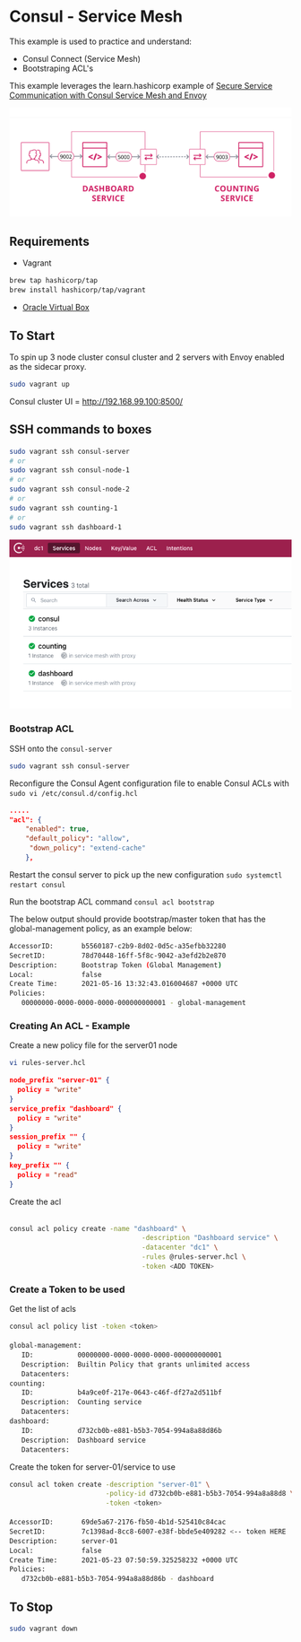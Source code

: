 # Consul - Service Mesh

This example is used to practice and understand:

* Consul Connect (Service Mesh)
* Bootstraping ACL's

This example leverages the learn.hashicorp example of [Secure Service Communication with Consul Service Mesh and Envoy](https://learn.hashicorp.com/tutorials/consul/service-mesh-with-envoy-proxy?in=consul/developer-mesh)

![consul-connect](../../images/consul-connect.png)

## Requirements

* Vagrant

```bash
brew tap hashicorp/tap
brew install hashicorp/tap/vagrant
```

* [Oracle Virtual Box](https://www.virtualbox.org/wiki/Downloads)

## To Start

To spin up 3 node cluster consul cluster and 2 servers with Envoy enabled as the sidecar proxy.

```bash
sudo vagrant up
```

Consul cluster UI = http://192.168.99.100:8500/

## SSH  commands to boxes

``` bash
sudo vagrant ssh consul-server
# or
sudo vagrant ssh consul-node-1
# or 
sudo vagrant ssh consul-node-2
# or 
sudo vagrant ssh counting-1
# or 
sudo vagrant ssh dashboard-1
```

![consul](../../images/consul-service-mesh.png)

### Bootstrap ACL

SSH onto the `consul-server`

```bash
sudo vagrant ssh consul-server
```

Reconfigure the Consul Agent configuration file to enable Consul ACLs with `sudo vi /etc/consul.d/config.hcl`

```json
.....
"acl": {
    "enabled": true,
    "default_policy": "allow",
     "down_policy": "extend-cache"
    },
```

Restart the consul server to pick up the new configuration `sudo systemctl restart consul`

Run the bootstrap ACL command `consul acl bootstrap`

The below output should provide bootstrap/master token that has the global-management policy, as an example below:

```bash
AccessorID:       b5560187-c2b9-8d02-0d5c-a35efbb32280
SecretID:         78d70448-16ff-5f8c-9042-a3efd2b2e870
Description:      Bootstrap Token (Global Management)
Local:            false
Create Time:      2021-05-16 13:32:43.016004687 +0000 UTC
Policies:
   00000000-0000-0000-0000-000000000001 - global-management
```

### Creating An ACL - Example

Create a new policy file for the server01 node

```bash
vi rules-server.hcl

```

```json
node_prefix "server-01" {
  policy = "write"
}
service_prefix "dashboard" {
  policy = "write"
}
session_prefix "" {
  policy = "write"
}
key_prefix "" {
  policy = "read"
}
```

Create the acl

```bash

consul acl policy create -name "dashboard" \
                                 -description "Dashboard service" \
                                 -datacenter "dc1" \
                                 -rules @rules-server.hcl \
                                 -token <ADD TOKEN>
```

### Create a Token to be used

Get the list of acls

```bash
consul acl policy list -token <token>

global-management:
   ID:           00000000-0000-0000-0000-000000000001
   Description:  Builtin Policy that grants unlimited access
   Datacenters:  
counting:
   ID:           b4a9ce0f-217e-0643-c46f-df27a2d511bf
   Description:  Counting service
   Datacenters:  
dashboard:
   ID:           d732cb0b-e881-b5b3-7054-994a8a88d86b
   Description:  Dashboard service
   Datacenters:  
```

Create the token for server-01/service to use

```bash
consul acl token create -description "server-01" \
                        -policy-id d732cb0b-e881-b5b3-7054-994a8a88d8 \
                        -token <token>

AccessorID:       69de5a67-2176-fb50-4b1d-525410c84cac
SecretID:         7c1398ad-8cc8-6007-e38f-bbde5e409282 <-- token HERE
Description:      server-01
Local:            false
Create Time:      2021-05-23 07:50:59.325258232 +0000 UTC
Policies:
   d732cb0b-e881-b5b3-7054-994a8a88d86b - dashboard

```


## To Stop

```bash
sudo vagrant down
```